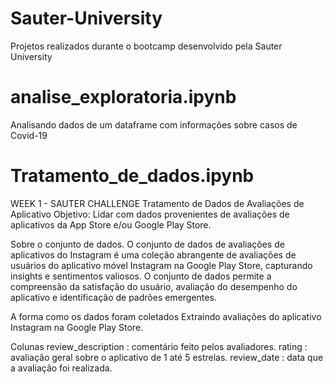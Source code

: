 # Sauter-University
Projetos realizados durante o bootcamp desenvolvido pela Sauter University

# analise_exploratoria.ipynb
Analisando dados de um dataframe com informações sobre casos de Covid-19

# Tratamento_de_dados.ipynb

WEEK 1 - SAUTER CHALLENGE
Tratamento de Dados de Avaliações de Aplicativo
Objetivo: Lidar com dados provenientes de avaliações de aplicativos da App Store e/ou Google Play Store.

Sobre o conjunto de dados.
O conjunto de dados de avaliações de aplicativos do Instagram é uma coleção abrangente de avaliações de usuários do aplicativo móvel Instagram na Google Play Store, capturando insights e sentimentos valiosos. O conjunto de dados permite a compreensão da satisfação do usuário, avaliação do desempenho do aplicativo e identificação de padrões emergentes.

A forma como os dados foram coletados
Extraindo avaliações do aplicativo Instagram na Google Play Store.

Colunas
review_description : comentário feito pelos avaliadores.
rating : avaliação geral sobre o aplicativo de 1 até 5 estrelas.
review_date : data que a avaliação foi realizada.
